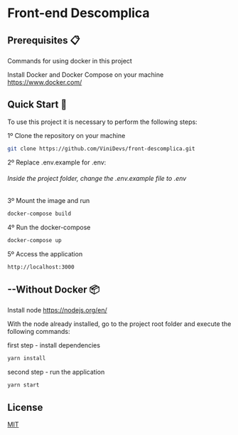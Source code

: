 # Front-end Descomplica 


## Prerequisites 📋 
Commands for using docker in this project

Install Docker and Docker Compose on your machine https://www.docker.com/

## Quick Start 🚀
To use this project it is necessary to perform the following steps:

1º Clone the repository on your machine
```bash
git clone https://github.com/ViniDevs/front-descomplica.git
```

2º Replace .env.example for .env:

###### Inside the project folder, change the .env.example file to .env


3º Mount the image and run
```bash
docker-compose build
```


4º Run the docker-compose
```bash
docker-compose up
```


5º Access the application
```console
http://localhost:3000
```


## --Without Docker 📦

Install node https://nodejs.org/en/

With the node already installed, go to the project root folder and execute the following commands:

first step - install dependencies
```bash
yarn install
```

second step - run the application
```bash
yarn start
```

## License
[MIT](https://choosealicense.com/licenses/mit/)
